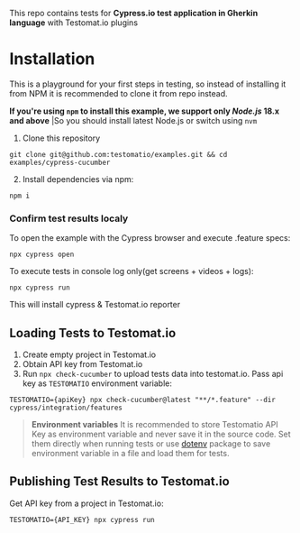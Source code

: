 This repo contains tests for **Cypress.io test application in Gherkin language** with Testomat.io plugins

# Installation

This is a playground for your first steps in testing, so instead of installing it from NPM it is recommended to clone it from repo instead.

**If you're using `npm` to install this example, we support only _Node.js_ 18.x and above**
|So you should install latest Node.js or switch using `nvm`

1) Clone this repository

```
git clone git@github.com:testomatio/examples.git && cd examples/cypress-cucumber
```

2) Install dependencies via npm:

```
npm i
```

### Confirm test results localy

To open the example with the Cypress browser and execute .feature specs:
```
npx cypress open
```

To execute tests in console log only(get screens + videos + logs):
```
npx cypress run
```

This will install cypress & Testomat.io reporter

## Loading Tests to Testomat.io

1. Create empty project in Testomat.io
2. Obtain API key from Testomat.io
2. Run `npx check-cucumber` to upload tests data into testomat.io. Pass api key as `TESTOMATIO` environment variable:

```
TESTOMATIO={apiKey} npx check-cucumber@latest "**/*.feature" --dir cypress/integration/features
```
> **Environment variables** It is recommended to store Testomatio API Key as environment variable and never save it in the source code. Set them directly when running tests or use [dotenv](https://www.npmjs.com/package/dotenv) package to save environment variable in a file and load them for tests.

## Publishing Test Results to Testomat.io

Get API key from a project in Testomat.io:

```
TESTOMATIO={API_KEY} npx cypress run
```
